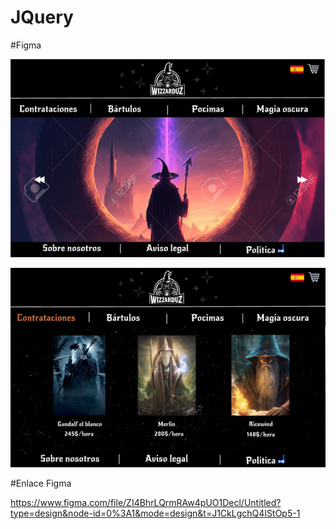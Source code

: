 # JQuery

#Figma

![Imagen1](figma1.png)

![imagen2](figma2.png)

#Enlace Figma

https://www.figma.com/file/ZI4BhrLQrmRAw4pUO1Decl/Untitled?type=design&node-id=0%3A1&mode=design&t=J1CkLgchQ4IStOp5-1
